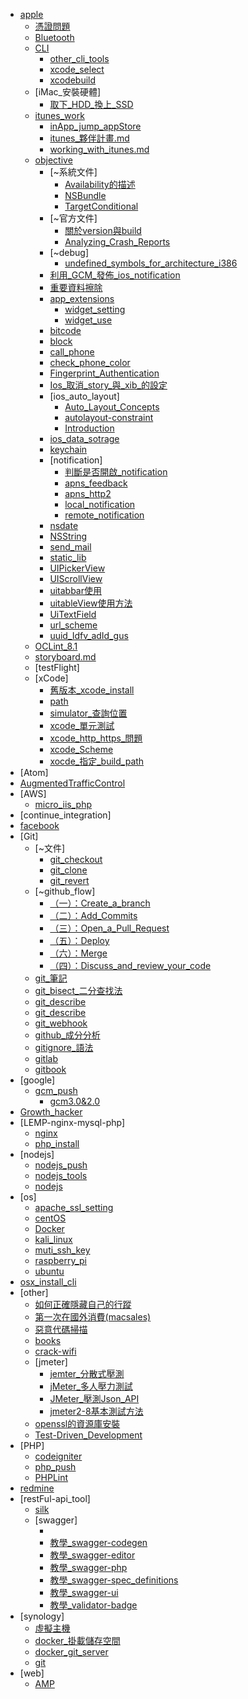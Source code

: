 - [apple](Apple/readme.md)
	- [憑證問題](Apple/憑證問題/憑證簽署人無效_無法export.md)
	- [Bluetooth](Apple/Bluetooth.md)
	- [CLI](Apple/CLI/readme.md)
		- [other_cli_tools](Apple/CLI/other_cli_tools.md)
		- [xcode_select](Apple/CLI/xcode_select.md)
		- [xcodebuild](Apple/CLI/xcodebuild.md)
	- [iMac_安裝硬體]
		- [取下_HDD_換上_SSD](Apple/imac_安裝硬體/取下_HDD_換上_SSD.md)
	- [itunes_work](Apple/itunes_work/readme.md)
		- [inApp_jump_appStore](Apple/itunes_work/)
		- [itunes_夥伴計畫.md](Apple/itunes_work/)
		- [working_with_itunes.md](Apple/itunes_work/)
	- [objective]()
		- [~系統文件]
			- [Availability的描述](Apple/objective/~系統文件/Availability的描述.md)
			- [NSBundle](Apple/objective/~系統文件/NSBundle.md)
			- [TargetConditional](Apple/objective/~系統文件/TargetConditional.md)
		- [~官方文件]
			- [關於version與build](Apple/objective/~官方文件/關於version與build.md)
			- [Analyzing_Crash_Reports](Apple/objective/~官方文件/Analyzing_Crash_Reports.md)
		- [~debug]
			- [undefined_symbols_for_architecture_i386](Apple/objective/~debug/undefined_symbols_for_architecture_i386.md)
		- [利用_GCM_發佈_ios_notification](Apple/objective/利用_GCM_發佈_ios_notification.md)
		- [重要資料擦除](Apple/objective/重要資料擦除.md)
		- [app_extensions](Apple/objective/app_extensions/readme.md)
			- [widget_setting](Apple/objective/app_extensions/widget_setting.md)
			- [widget_use](Apple/objective/app_extensions/widget_use.md)
		- [bitcode](Apple/objective/bitcode.md)
		- [block](Apple/objective/block.md)
		- [call_phone](Apple/objective/call_phone.md)
		- [check_phone_color](Apple/objective/check_phone_color.md)
		- [Fingerprint_Authentication](Apple/objective/Fingerprint_Authentication.md)
		- [Ios_取消_story_與_xib_的設定](Apple/objective/Ios_取消_story_與_xib_的設定.md)
		- [ios_auto_layout]
			- [Auto_Layout_Concepts](Apple/objective/ios_auto_layout/Auto_Layout_Concepts.md)
			- [autolayout-constraint](Apple/objective/ios_auto_layout/autolayout-constraint.md)
			- [Introduction](Apple/objective/ios_auto_layout/Introduction.md)
		- [ios_data_sotrage](Apple/objective/ios_data_sotrage.md)
		- [keychain](Apple/objective/keychain.md)
		- [notification]
			- [判斷是否開啟_notification](Apple/objective/notification/判斷是否開啟_notification.md)
			- [apns_feedback](Apple/objective/notification/apns_feedback.md)
			- [apns_http2](Apple/objective/notification/apns_http2.md)
			- [local_notification](Apple/objective/notification/local_notification.md)
			- [remote_notification](Apple/objective/notification/remote_notification.md)
		- [nsdate](Apple/objective/nsdate.md)
		- [NSString](Apple/objective/NSString.md)
		- [send_mail](Apple/objective/send_mail.md)
		- [static_lib](Apple/objective/static_lib.md)
		- [UIPickerView](Apple/objective/UIPickerView.md)
		- [UIScrollView](Apple/objective/UIScrollView.md)
		- [uitabbar使用](Apple/objective/uitabbar使用.md)
		- [uitableView使用方法](Apple/objective/uitableView使用方法.md)
		- [UiTextField](Apple/objective/UiTextField.md)
		- [url_scheme](Apple/objective/url_scheme.md)
		- [uuid_Idfv_adId_gus](Apple/objective/uuid_Idfv_adId_gus.md)
	- [OCLint_8.1](Apple/OCLinter/OCLint_8.1.md)
	- [storyboard.md](Apple/storyboard/storyboard.md)
	- [testFlight]	
	- [xCode]
		- [舊版本_xcode_install](Apple/xcode/舊版本_xcode_install.md)
		- [path](Apple/xcode/path.md)
		- [simulator_查詢位置](Apple/xcode/simulator_查詢位置.md)
		- [xcode_單元測試](Apple/xcode/xcode_單元測試.md)
		- [xcode_http_https_問題](Apple/xcode/xcode_http_https_問題.md)
		- [xcode_Scheme](Apple/xcode/xcode_Scheme.md)
		- [xocde_指定_build_path](Apple/xcode/xocde_指定_build_path.md)
- [Atom]
- [AugmentedTrafficControl](AugmentedTrafficControl/readme.md)
- [AWS]
	- [micro_iis_php](AWS/micro_iis_php.md)
- [continue_integration]
- [facebook](facebook/ATC.md)
- [Git]
	- [~文件]
		- [git_checkout](Git/~文件/git_checkout.md)
		- [git_clone](Git/~文件/git_clone.md)
		- [git_revert](Git/~文件/git_revert.md)
	- [~github_flow]
		- [（一）：Create_a_branch](Git/~github_flow/GitHub_Flow（一）：Create_a_branch.md)
		- [（二）：Add_Commits](Git/~github_flow/GitHub_Flow（二）：Add_Commits.md)
		- [（三）：Open_a_Pull_Request](Git/~github_flow/GitHub_Flow（三）：Open_a_Pull_Request.md)
		- [（五）：Deploy](Git/~github_flow/GitHub_Flow（五）：Deploy.md)
		- [（六）：Merge](Git/~github_flow/GitHub_Flow（六）：Merge.md)
		- [（四）：Discuss_and_review_your_code](Git/~github_flow/GitHub_Flow（四）：Discuss_and_review_your_code.md)
	- [git_筆記](Git/git_筆記.md)
	- [git_bisect_二分查找法](Git/git_bisect_二分查找法.md)
	- [git_describe](Git/git_describe.md)
	- [git_describe](Git/git_describe.md)
	- [git_webhook](Git/git_webhook.md)
	- [github_成分分析](Git/github_成分分析.md)
	- [gitignore_語法](Git/gitignore_語法.md)
	- [gitlab](Git/gitlab.md)
	- [gitbook](Git/gitbook/gitbook.md)
- [google]
	- [gcm_push](google/gcm_push/readme.md)
		- [gcm3.0&2.0](google/gcm_push/gcm3.0&2.0.md)
- [Growth_hacker](Growth_hacker/Growth_hacker.md)
- [LEMP-nginx-mysql-php]
	- [nginx](LEMP-nginx-mysql-php/nginx.md)
	- [php_install](LEMP-nginx-mysql-php/php_install.md)
- [nodejs]
	- [nodejs_push](nodejs/nodejs_push.md)
	- [nodejs_tools](nodejs/nodejs_tools.md)
	- [nodejs](nodejs/nodejs.md)
- [os]
	- [apache_ssl_setting](os/apache_ssl_setting.md)
	- [centOS](os/centOS.md)
	- [Docker](os/Docker.md)
	- [kali_linux](os/kali_linux.md)
	- [muti_ssh_key](os/muti_ssh_key.md)
	- [raspberry_pi](os/raspberry_pi.md)
	- [ubuntu](os/ubuntu.md)
- [osx_install_cli](osx_install_cli/readme.md)
- [other]
	- [如何正確隱藏自己的行蹤](other/如何正確隱藏自己的行蹤.md)
	- [第一次在國外消費(macsales)](other/第一次在國外消費(macsales).md)
	- [惡意代碼掃描](other/惡意代碼掃描.md)
	- [books](other/books.md)
	- [crack-wifi](other/crack-wifi.md)
	- [jmeter]
		- [jemter_分散式壓測](other/jmeter/jemter_分散式壓測.md)
		- [jMeter_多人壓力測試](other/jmeter/jMeter_多人壓力測試.md)
		- [JMeter_壓測Json_API](other/jmeter/JMeter_壓測Json_API.md)
		- [jmeter2-8基本測試方法](other/jmeter/jmeter2-8基本測試方法.md)
	- [openssl的資源庫安裝](other/openssl的資源庫安裝.md)
	- [Test-Driven_Development](other/Test-Driven_Development.md)
- [PHP]
	- [codeigniter](PHP/codeigniter/codeigniter-email.md)
	- [php_push](PHP/php_push/php_push.php)
	- [PHPLint](PHP/PHPLint.md)
- [redmine](redmine/redmine_安裝_plugin_&_theme.md)
- [restFul-api_tool]
	- [silk](restFul-api_tool/silk/silk.md)
	- [swagger]
		- [](restFul-api_tool/swagger/教學_swagger_Assertions.md)
		- [教學_swagger-codegen](restFul-api_tool/swagger/教學_swagger-codegen.md)
		- [教學_swagger-editor](restFul-api_tool/swagger/教學_swagger-editor.md)
		- [教學_swagger-php](restFul-api_tool/swagger/教學_swagger-php.md)
		- [教學_swagger-spec_definitions](restFul-api_tool/swagger/教學_swagger-spec_definitions.md)
		- [教學_swagger-ui](restFul-api_tool/swagger/教學_swagger-ui.md)
		- [教學_validator-badge](restFul-api_tool/swagger/教學_validator-badge.md)
- [synology]
	- [虛擬主機](synology/虛擬主機.md)
	- [docker_掛載儲存空間](synology/docker_掛載儲存空間.md)
	- [docker_git_server](synology/docker_git_server.md)
	- [git](synology/git.md)
- [web]
	- [AMP](web/AcceleratedMobilePages.md)